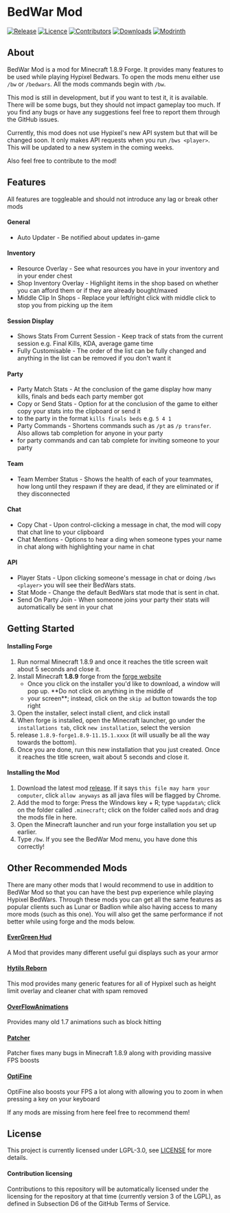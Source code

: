# BedWar Mod

[![Release](https://img.shields.io/github/v/release/BedWarMod/BedWar?color=informational&include_prereleases&label=release&logo=github&logoColor=white)](https://github.com/BedWarMod/BedWar/releases/latest)
[![Licence](https://img.shields.io/github/license/BedWarMod/BedWar?color=informational)](./LICENSE)
[![Contributors](https://img.shields.io/github/contributors/BedWarMod/BedWar?color=informational&logo=GitHub)](https://github.com/BedWarMod/BedWar/graphs/contributors)
[![Downloads](https://img.shields.io/github/downloads/BedWarMod/BedWar/total?label=downloads&color=informational&logo=GitHub)](https://github.com/BedWarMod/BedWar/releases/latest)
[![Modrinth](https://img.shields.io/modrinth/dt/Al95W2SE?color=informational&logo=modrinth)](https://modrinth.com/mod/bedwar-mod)

## About

BedWar Mod is a mod for Minecraft 1.8.9 Forge. It provides many features to be used while playing Hypixel Bedwars.
To open the mods menu either use `/bw` or `/bedwars`. All the mods commands begin with `/bw`.

This mod is still in development, but if you want to test it, it is available. There will be some bugs, but they should 
not impact gameplay too much. If you find any bugs or have any suggestions feel free to report them through the GitHub issues.

Currently, this mod does not use Hypixel's new API system but that will be changed soon. It only makes API requests when 
you run `/bws <player>`. This will be updated to a new system in the coming weeks.

Also feel free to contribute to the mod!

## Features
All features are toggleable and should not introduce any lag or break other mods

#### General
* Auto Updater - Be notified about updates in-game

#### Inventory
* Resource Overlay - See what resources you have in your inventory and in your ender chest
* Shop Inventory Overlay - Highlight items in the shop based on whether you can afford them or if they are already bought/maxed
* Middle Clip In Shops - Replace your left/right click with middle click to stop you from picking up the item

#### Session Display
* Shows Stats From Current Session - Keep track of stats from the current session e.g. Final Kills, KDA, average game time
* Fully Customisable - The order of the list can be fully changed and anything in the list can be removed if you don't want it

#### Party
* Party Match Stats - At the conclusion of the game display how many kills, finals and beds each party member got
* Copy or Send Stats - Option for at the conclusion of the game to either copy your stats into the clipboard or send it 
* to the party in the format `kills finals beds` e.g. `5 4 1`
* Party Commands - Shortens commands such as `/pt` as `/p transfer`. Also allows tab completion for anyone in your party 
* for party commands and can tab complete for inviting someone to your party

#### Team
* Team Member Status - Shows the health of each of your teammates, how long until they respawn if they are dead, if they are eliminated or if they disconnected

#### Chat
* Copy Chat - Upon control-clicking a message in chat, the mod will copy that chat line to your clipboard
* Chat Mentions - Options to hear a ding when someone types your name in chat along with highlighting your name in chat

#### API
* Player Stats - Upon clicking someone's message in chat or doing `/bws <player>` you will see their BedWars stats.
* Stat Mode - Change the default BedWars stat mode that is sent in chat.
* Send On Party Join - When someone joins your party their stats will automatically be sent in your chat

## Getting Started

#### Installing Forge

1. Run normal Minecraft 1.8.9 and once it reaches the title screen wait about 5 seconds and close it.
2. Install Minecraft **1.8.9** forge from the [forge website](http://files.minecraftforge.net/maven/net/minecraftforge/forge/index_1.8.9.html)
    - Once you click on the installer you'd like to download, a window will pop up. **Do not click on anything in the middle of 
    - your screen**; instead, click on the `skip ad` button towards the top right
3. Open the installer, select install client, and click install
4. When forge is installed, open the Minecraft launcher, go under the `installations tab`, click `new installation`, select the version 
5. release `1.8.9-forge1.8.9-11.15.1.xxxx` (it will usually be all the way towards the bottom).
6. Once you are done, run this new installation that you just created. Once it reaches the title screen, wait about 5 seconds and close it.

#### Installing the Mod

1. Download the latest mod [release](https://github.com/BedWarMod/BedWar/releases/latest). If it says `this file may harm your computer`, click `allow anyways` as all java files will be flagged by Chrome.
2. Add the mod to forge:
    Press the Windows key + R; type `%appdata%`; click on the folder called `.minecraft`; click on the folder called `mods` and drag the mods file in here.
3. Open the Minecraft launcher and run your forge installation you set up earlier.
4. Type `/bw`. If you see the BedWar Mod menu, you have done this correctly!

## Other Recommended Mods
There are many other mods that I would recommend to use in addition to BedWar Mod so that you can have the best pvp experience while playing Hypixel BedWars.
Through these mods you can get all the same features as popular clients such as Lunar or Badlion while also having access to many more mods (such as this one).
You will also get the same performance if not better while using forge and the mods below.

#### [EverGreen Hud](https://www.curseforge.com/minecraft/mc-mods/evergreenhud)

A Mod that provides many different useful gui displays such as your armor

#### [Hytils Reborn](https://github.com/Polyfrost/Hytils-Reborn)

This mod provides many generic features for all of Hypixel such as height limit overlay and cleaner chat with spam removed

#### [OverFlowAnimations](https://github.com/Polyfrost/OverflowAnimationsV2)

Provides many old 1.7 animations such as block hitting

#### [Patcher](https://sk1er.club/mods/patcher)

Patcher fixes many bugs in Minecraft 1.8.9 along with providing massive FPS boosts

#### [OptiFine](https://www.optifine.net/downloads)

OptiFine also boosts your FPS a lot along with allowing you to zoom in when pressing a key on your keyboard


If any mods are missing from here feel free to recommend them!

## License

This project is currently licensed under LGPL-3.0, see [LICENSE](LICENSE) for more details.

#### Contribution licensing

Contributions to this repository will be automatically licensed under the licensing for the repository at that time (currently version 3 of the LGPL), as defined in Subsection D6 of the GitHub Terms of Service.